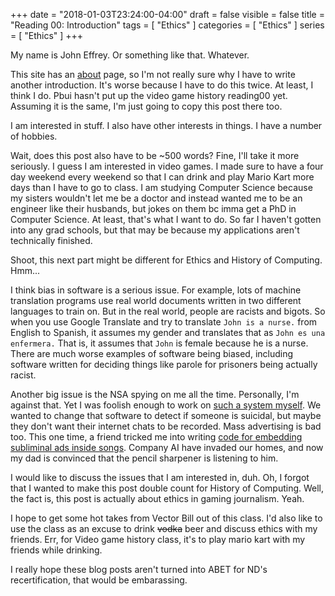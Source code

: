+++
date = "2018-01-03T23:24:00-04:00"
draft = false
visible = false
title = "Reading 00: Introduction"
tags = [ "Ethics" ]
categories = [ "Ethics" ]
series = [ "Ethics" ]
+++

My name is John Effrey. Or something like that. Whatever.

This site has an [about](https://johnwesthoff.com/about/) page, so I'm not really sure why I have to write another introduction.
It's worse because I have to do this twice. At least, I think I do. Pbui hasn't put up the video game history reading00 yet.
Assuming it is the same, I'm just going to copy this post there too.

I am interested in stuff. I also have other interests in things. I have a number of hobbies. 

Wait, does this post also have to be ~500 words? Fine, I'll take it more seriously. I guess I am interested in video games. I made
sure to have a four day weekend every weekend so that I can drink and play Mario Kart more days than I have to go to class. 
I am studying
Computer Science because my sisters wouldn't let me be a doctor and instead wanted me to be an engineer like their husbands,
but jokes on them bc imma get a PhD in Computer Science. At least, that's what I want to do. So far I haven't gotten into any grad
schools, but that may be because my applications aren't technically finished.

Shoot, this next part might be different for Ethics and History of Computing. Hmm...

I think bias in software is a serious issue. For example, lots of machine translation programs use real world documents written
in two different languages to train on. But in the real world, people are racists and bigots. So when you use Google Translate
and try to translate `John is a nurse.` from English to Spanish, it assumes my gender and translates that as `John es una enfermera.`
That is, it assumes that `John` is female because he is a nurse. There are much worse examples of software being biased, including
software written for deciding things like parole for prisoners being actually racist. 

Another big issue is the NSA spying on me all the time. Personally, I'm against that. Yet I was foolish enough to work on
[such a system myself](https://github.com/AndrewLitteken/toxbot). We wanted to change that software to detect if someone is
suicidal, but maybe they don't want their internet chats to be recorded. Mass advertising is bad too. This one time, a friend tricked
me into writing [code for embedding subliminal ads inside songs](https://johnwesthoff.com/projects/firstaudacityplugin/). Company
AI have invaded our homes, and now my dad is convinced that the pencil sharpener is listening to him.

I would like to discuss the issues that I am interested in, duh. Oh, I forgot that I wanted to make this post double count for History
of Computing. Well, the fact is, this post is actually about ethics in gaming journalism. Yeah.

I hope to get some hot takes from Vector Bill out of this class. I'd also like to use the class as an excuse to drink <s>vodka</s> beer
and discuss ethics with my friends. Err, for Video game history class, it's to play mario kart with my friends while drinking. 

I really hope these blog posts aren't turned into ABET for ND's recertification, that would be embarassing.
